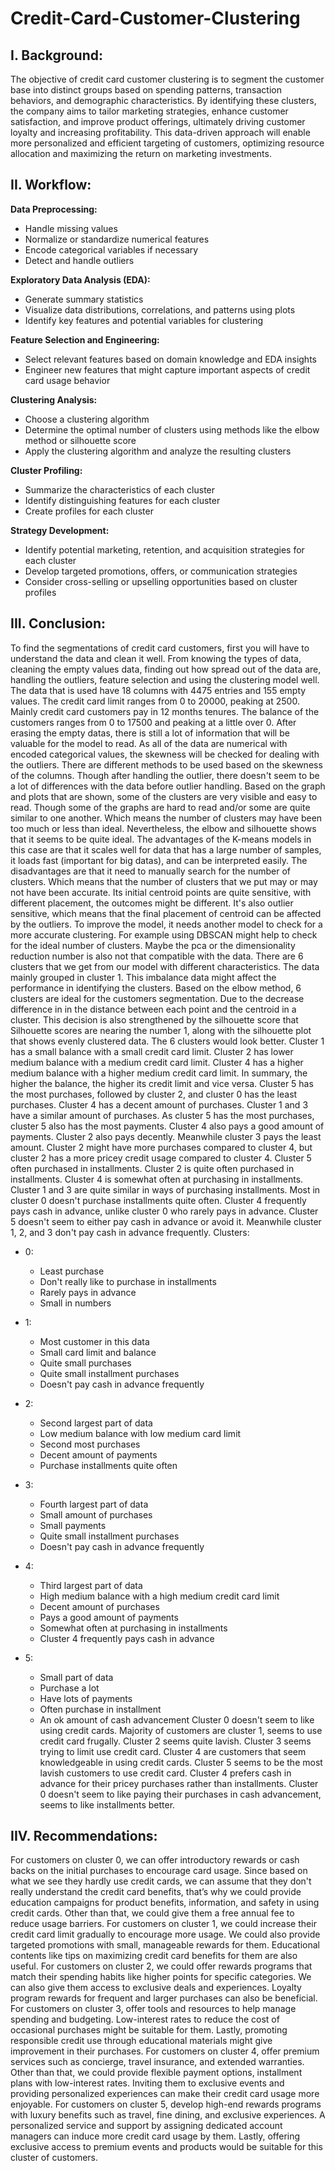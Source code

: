 # Credit-Card-Customer-Clustering

## I. Background:
The objective of credit card customer clustering is to segment the customer base into distinct groups based on spending patterns, transaction behaviors, and demographic characteristics. By identifying these clusters, the company aims to tailor marketing strategies, enhance customer satisfaction, and improve product offerings, ultimately driving customer loyalty and increasing profitability. This data-driven approach will enable more personalized and efficient targeting of customers, optimizing resource allocation and maximizing the return on marketing investments.

## II. Workflow:
**Data Preprocessing:**
   - Handle missing values
   - Normalize or standardize numerical features
   - Encode categorical variables if necessary
   - Detect and handle outliers

**Exploratory Data Analysis (EDA):**
   - Generate summary statistics
   - Visualize data distributions, correlations, and patterns using plots 
   - Identify key features and potential variables for clustering

**Feature Selection and Engineering:**
   - Select relevant features based on domain knowledge and EDA insights
   - Engineer new features that might capture important aspects of credit card usage behavior

**Clustering Analysis:**
   - Choose a clustering algorithm
   - Determine the optimal number of clusters using methods like the elbow method or silhouette score
   - Apply the clustering algorithm and analyze the resulting clusters

**Cluster Profiling:**
   - Summarize the characteristics of each cluster
   - Identify distinguishing features for each cluster
   - Create profiles for each cluster

**Strategy Development:**
   - Identify potential marketing, retention, and acquisition strategies for each cluster
   - Develop targeted promotions, offers, or communication strategies
   - Consider cross-selling or upselling opportunities based on cluster profiles 

## III. Conclusion:
To find the segmentations of credit card customers, first you will have to understand the data and clean it well. From knowing the types of data, cleaning the empty values data, finding out how spread out of the data are, handling the outliers, feature selection and using the clustering model well.
The data that is used have 18 columns with 4475 entries and 155 empty values. The credit card limit ranges from 0 to 20000, peaking at 2500. Mainly credit card customers pay in 12 months tenures. The balance of the customers ranges from 0 to 17500 and peaking at a little over 0.
After erasing the empty datas, there is still a lot of information that will be valuable for the model to read. As all of the data are numerical with encoded categorical values, the skewness will be checked for dealing with the outliers. There are different methods to be used based on the skewness of the columns. Though after handling the outlier, there doesn't seem to be a lot of differences with the data before outlier handling.
Based on the graph and plots that are shown, some of the clusters are very visible and easy to read. Though some of the graphs are hard to read and/or some are quite similar to one another. Which means the number of clusters may have been too much or less than ideal. Nevertheless, the elbow and silhouette shows that it seems to be quite ideal.
The advantages of the K-means models in this case are that it scales well for data that has a large number of samples, it loads fast (important for big datas), and can be interpreted easily. The disadvantages are that it need to manually search for the number of clusters. Which means that the number of clusters that we put may or may not have been accurate. Its initial centroid points are quite sensitive, with different placement, the outcomes might be different. It's also outlier sensitive, which means that the final placement of centroid can be affected by the outliers.
To improve the model, it needs another model to check for a more accurate clustering. For example using DBSCAN might help to check for the ideal number of clusters. Maybe the pca or the dimensionality reduction number is also not that compatible with the data.
There are 6 clusters that we get from our model with different characteristics. The data mainly grouped in cluster 1. This imbalance data might affect the performance in identifying the clusters.
Based on the elbow method, 6 clusters are ideal for the customers segmentation. Due to the decrease difference in in the distance between each point and the centroid in a cluster. This decision is also strengthened by the silhouette score that Silhouette scores are nearing the number 1, along with the silhouette plot that shows evenly clustered data. The 6 clusters would look better.
Cluster 1 has a small balance with a small credit card limit. Cluster 2 has lower medium balance with a medium credit card limit. Cluster 4 has a higher medium balance with a higher medium credit card limit. In summary, the higher the balance, the higher its credit limit and vice versa.
Cluster 5 has the most purchases, followed by cluster 2, and cluster 0 has the least purchases. Cluster 4 has a decent amount of purchases. Cluster 1 and 3 have a similar amount of purchases.
As cluster 5 has the most purchases, cluster 5 also has the most payments. Cluster 4 also pays a good amount of payments. Cluster 2 also pays decently. Meanwhile cluster 3 pays the least amount. Cluster 2 might have more purchases compared to cluster 4, but cluster 2 has a more pricey credit usage compared to cluster 4.
Cluster 5 often purchased in installments. Cluster 2 is quite often purchased in installments. Cluster 4 is somewhat often at purchasing in installments. Cluster 1 and 3 are quite similar in ways of purchasing installments. Most in cluster 0 doesn't purchase installments quite often.
Cluster 4 frequently pays cash in advance, unlike cluster 0 who rarely pays in advance. Cluster 5 doesn't seem to either pay cash in advance or avoid it. Meanwhile cluster 1, 2, and 3 don't pay cash in advance frequently.
Clusters:
- 0: 
    * Least purchase
    * Don't really like to purchase in installments
    * Rarely pays in advance
    * Small in numbers


- 1:
    * Most customer in this data
    * Small card limit and balance
    * Quite small purchases
    * Quite small installment purchases
    * Doesn't pay cash in advance frequently
- 2:
    * Second largest part of data
    * Low medium balance with low medium card limit
    * Second most purchases
    * Decent amount of payments
    * Purchase installments quite often
- 3:
    * Fourth largest part of data 
    * Small amount of purchases
    * Small payments 
    * Quite small installment purchases
    * Doesn't pay cash in advance frequently
- 4:
    * Third largest part of data
    * High medium balance with a high medium credit card limit
    * Decent amount of purchases
    * Pays a good amount of payments
    * Somewhat often at purchasing in installments
    * Cluster 4 frequently pays cash in advance
- 5:
    * Small part of data
    * Purchase a lot
    * Have lots of payments
    * Often purchase in installment
    * An ok amount of cash advancement
Cluster 0 doesn't seem to like using credit cards. Majority of customers are cluster 1, seems to use credit card frugally. Cluster 2 seems quite lavish. Cluster 3 seems trying to limit use credit card. Cluster 4 are customers that seem knowledgeable in using credit cards. Cluster 5 seems to be the most lavish customers to use credit card. Cluster 4 prefers cash in advance for their pricey purchases rather than installments. Cluster 0 doesn't seem to like paying their purchases in cash advancement, seems to like installments better.

## IIV. Recommendations:
For customers on cluster 0, we can offer introductory rewards or cash backs on the initial purchases to encourage card usage. Since based on what we see they hardly use credit cards, we can assume that they don't really understand the credit card benefits, that’s why we could provide education campaigns for product benefits, information, and safety in using credit cards. Other than that, we could give them a free annual fee to reduce usage barriers.
For customers on cluster 1, we could increase their credit card limit gradually to encourage more usage. We could also provide targeted promotions with small, manageable rewards for them. Educational contents like tips on maximizing credit card benefits for them are also useful.
For customers on cluster 2, we could offer rewards programs that match their spending habits like higher points for specific categories. We can also give them access to exclusive deals and experiences. Loyalty program rewards for frequent and larger purchases can also be beneficial.
For customers on cluster 3, offer tools and resources to help manage spending and budgeting. Low-interest rates to reduce the cost of occasional purchases might be suitable for them. Lastly, promoting responsible credit use through educational materials might give improvement in their purchases.
For customers on cluster 4, offer premium services such as concierge, travel insurance, and extended warranties. Other than that, we could provide flexible payment options, installment plans with low-interest rates. Inviting them to exclusive events and providing personalized experiences can make their credit card usage more enjoyable.
For customers on cluster 5, develop high-end rewards programs with luxury benefits such as travel, fine dining, and exclusive experiences. A personalized service and support by assigning dedicated account managers can induce more credit card usage by them. Lastly, offering exclusive access to premium events and products would be suitable for this cluster of customers.
